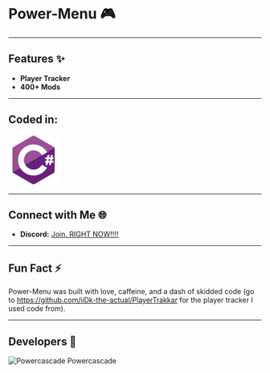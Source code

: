 # Power-Menu 🎮

---

## Features ✨
- **Player Tracker**
- **400+ Mods**

---

## Coded in:
<img src="https://raw.githubusercontent.com/devicons/devicon/master/icons/csharp/csharp-original.svg" alt="C#" width="100" height="100">

---

## Connect with Me 🌐
- **Discord:** [Join. RIGHT NOW!!!!](https://discord.gg/bMT6mqzau5)

---

## Fun Fact ⚡
Power-Menu was built with love, caffeine, and a dash of skidded code (go to https://github.com/iiDk-the-actual/PlayerTrakkar for the player tracker I used code from).

---

## Developers 👥
<img src="https://github.com/Powercascade.png" alt="Powercascade" width="100" height="100">
Powercascade
